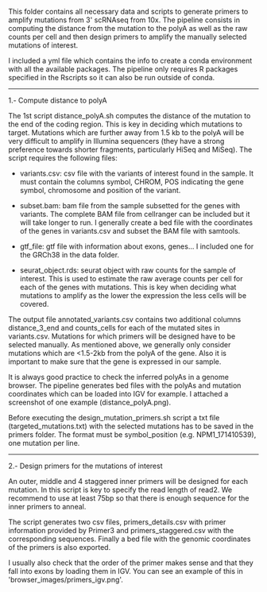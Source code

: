 This folder contains all necessary data and scripts to generate primers to amplify mutations from
3' scRNAseq from 10x. The pipeline consists in computing the distance from the mutation to the polyA as well as
the raw counts per cell and then design primers to amplify the manually selected mutations of interest.

I included a yml file which contains the info to create a conda environment with all the available packages.
The pipeline only requires R packages specified in the Rscripts so it can also be run outside of conda.

-------------------------------------------------------------------------------------------------------------

1.- Compute distance to polyA

The 1st script distance_polyA.sh computes the distance of the mutation to the end of the coding region.
This is key in deciding which mutations to target. Mutations which are further away from 1.5 kb to the polyA
will be very difficult to amplify in Illumina sequencers (they have a strong preference towards shorter
fragments, particularly HiSeq and MiSeq). The script requires the following files:

  - variants.csv: csv file with the variants of interest found in the sample. It must contain the columns
                  symbol, CHROM, POS indicating the gene symbol, chromosome and position of the variant.

  - subset.bam: bam file from the sample subsetted for the genes with variants. The complete BAM file
                from cellranger can be included but it will take longer to run. I generally create a bed file
                with the coordinates of the genes in variants.csv and subset the BAM file with samtools.

  - gtf_file: gtf file with information about exons, genes... I included one for the GRCh38 in the data folder.

  - seurat_object.rds: seurat object with raw counts for the sample of interest. This is used to estimate the
                      raw average counts per cell for each of the genes with mutations. This is key when deciding
                      what mutations to amplify as the lower the expression the less cells will be covered.

The output file annotated_variants.csv contains two additional columns distance_3_end and counts_cells for
each of the mutated sites in variants.csv. Mutations for which primers will be designed have to be selected
manually. As mentioned above, we generally only consider mutations which are <1.5-2kb from the polyA of the gene.
Also it is important to make sure that the gene is expressed in our sample.

It is always good practice to check the inferred polyAs in a genome browser. The pipeline generates bed files
with the polyAs and mutation coordinates which can be loaded into IGV for example. I attached a screenshot
of one example (distance_polyA.png).

Before executing the design_mutation_primers.sh script a txt file (targeted_mutations.txt) with the selected mutations has to be
saved in the primers folder. The format must be symbol_position (e.g. NPM1_171410539), one mutation per line.

-------------------------------------------------------------------------------------------------------------

2.- Design primers for the mutations of interest

An outer, middle and 4 staggered inner primers will be designed for each mutation. In this script
is key to specify the read length of read2. We recommend to use at least 75bp so that there is enough sequence
for the inner primers to anneal.

The script generates two csv files, primers_details.csv with primer information provided by Primer3 and
primers_staggered.csv with the corresponding sequences. Finally a bed file with the genomic coordinates
of the primers is also exported.

I usually also check that the order of the primer makes sense and that they fall into exons by loading
them in IGV. You can see an example of this in 'browser_images/primers_igv.png'.
